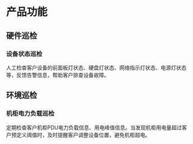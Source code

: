 # 产品功能

## 硬件巡检

### 设备状态巡检
人工检查客户设备的前面板灯状态、硬盘灯状态、网络指示灯状态、电源灯状态等，反馈告警信息，帮助客户排查设备故障。

## 环境巡检

### 机柜电力负载巡检
定期检查客户机柜PDU电力负载信息、用电峰值信息。当发现机柜用电量超过客户预定义阈值时，及时提醒客户调整设备位置，避免机柜超电。


